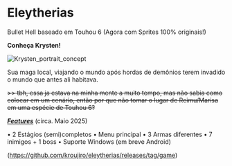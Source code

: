 # Eleytherias
Bullet Hell baseado em Touhou 6 (Agora com Sprites 100% originais!)

**Conheça Krysten!**

![Krysten_portrait_concept](https://github.com/user-attachments/assets/bc12d61a-854a-4b0e-a3e1-6883b4e15d0f)

Sua maga local, viajando o mundo após hordas de demônios terem invadido o mundo que antes ali habitava.

~~>> tbh, essa ja estava na minha mente a muito tempo, mas não sabia como colocar em um cenário, então por que não tomar o lugar de Reimu/Marisa em uma espécie de Touhou 6?~~

**_<ins>Features</ins>_** (circa. Maio 2025)

• 2 Estágios (semi)completos
• Menu principal
• 3 Armas diferentes
• 7 inimigos + 1 boss
• Suporte Windows (em breve Android)

(https://github.com/kroujiro/eleytherias/releases/tag/game)
